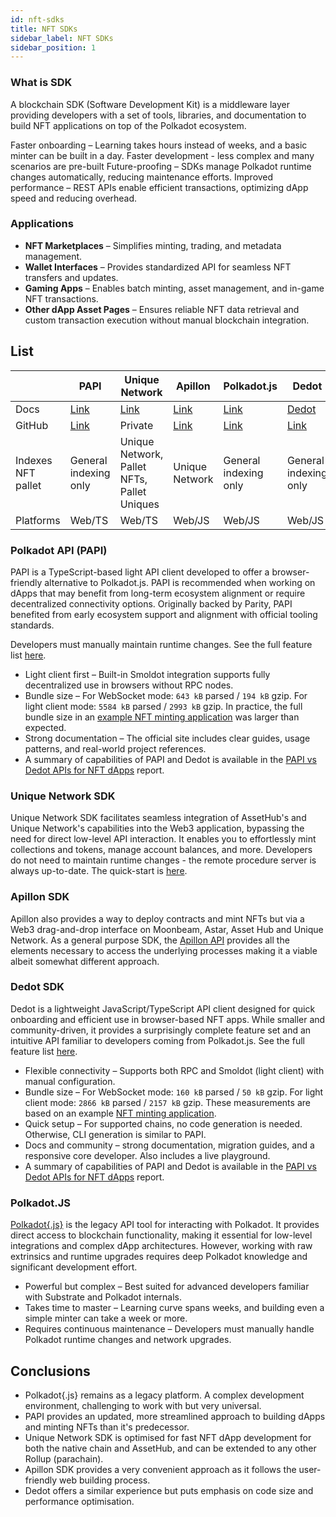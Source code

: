 ```yaml
---
id: nft-sdks 
title: NFT SDKs
sidebar_label: NFT SDKs
sidebar_position: 1
---
```


### What is SDK

A blockchain SDK (Software Development Kit) is a middleware layer providing developers with a set of tools, libraries, and documentation to build NFT applications on top of the Polkadot ecosystem. 

Faster onboarding – Learning takes hours instead of weeks, and a basic minter can be built in a day.
Faster development - less complex and many scenarios are pre-built
Future-proofing – SDKs manage Polkadot runtime changes automatically, reducing maintenance efforts.
Improved performance – REST APIs enable efficient transactions, optimizing dApp speed and reducing overhead.

### Applications

- **NFT Marketplaces** – Simplifies minting, trading, and metadata management.
- **Wallet Interfaces** – Provides standardized API for seamless NFT transfers and updates.
- **Gaming Apps** – Enables batch minting, asset management, and in-game NFT transactions.
- **Other dApp Asset Pages** – Ensures reliable NFT data retrieval and custom transaction execution without manual blockchain integration.

## List
<div style={{ fontSize: "0.85rem" }}>

|  | PAPI | Unique Network | Apillon | Polkadot.js | Dedot |
| --- | --- | --- | --- | --- | --- |
| Docs | [Link](https://papi.how/getting-started) | [Link](https://docs.unique.network/build/sdk/getting-started.html) | [Link](https://sdk-docs.apillon.io/) | [Link](https://polkadot.js.org/docs/) | [Dedot](https://docs.dedot.dev/) |
| GitHub | [Link](https://github.com/polkadot-api/polkadot-api) | Private | [Link](https://github.com/Apillon/sdk) | [Link](https://github.com/polkadot-js/docs) | [Link](https://github.com/dedotdev/dedot) |
| Indexes NFT pallet | General indexing only | Unique Network, Pallet NFTs, Pallet Uniques | Unique Network | General indexing only | General indexing only |
| Platforms | Web/TS | Web/TS | Web/JS | Web/JS | Web/JS |
</div>

### Polkadot API (PAPI)

PAPI is a TypeScript-based light API client developed to offer a browser-friendly alternative to Polkadot.js. PAPI is recommended when working on dApps that may benefit from long-term ecosystem alignment or require decentralized connectivity options. Originally backed by Parity, PAPI benefited from early ecosystem support and alignment with official tooling standards.

Developers must manually maintain runtime changes. See the full feature list [here](https://github.com/polkadot-api/polkadot-api#features).

- Light client first – Built-in Smoldot integration supports fully decentralized use in browsers without RPC nodes.
- Bundle size – For WebSocket mode: `643 kB` parsed / `194 kB` gzip.
For light client mode: `5584 kB` parsed / `2993 kB` gzip.
In practice, the full bundle size in an [example NFT minting application](https://github.com/NFTMozaic/api-tools-review) was larger than expected.
- Strong documentation – The official site includes clear guides, usage patterns, and real-world project references.
- A summary of capabilities of PAPI and Dedot is available in the [PAPI vs Dedot APIs for NFT dApps](https://docs.google.com/document/d/1vnx35lNV87IrM6KOEd-L7HjCfWZ8QS0O2Evwy-uTkEA/edit?usp=sharing) report.


### Unique Network SDK

Unique Network SDK facilitates seamless integration of AssetHub's and Unique Network's capabilities into the Web3 application, bypassing the need for direct low-level API interaction. It enables you to effortlessly mint collections and tokens, manage account balances, and more. Developers do not need to maintain runtime changes - the remote procedure server is always up-to-date. The quick-start is [here](https://docs.unique.network/build/sdk/v2/quick-start.html).


### Apillon SDK
Apillon also provides a way to deploy contracts and mint NFTs but via a Web3 drag-and-drop interface on Moonbeam, Astar, Asset Hub and Unique Network. As a general purpose SDK, the [Apillon API](https://wiki.apillon.io/build/1-apillon-api.html) provides all the elements necessary to access the underlying processes making it a viable albeit somewhat different approach.



### Dedot SDK

Dedot is a lightweight JavaScript/TypeScript API client designed for quick onboarding and efficient use in browser-based NFT apps. While smaller and community-driven, it provides a surprisingly complete feature set and an intuitive API familiar to developers coming from Polkadot.js. See the full feature list [here](https://github.com/dedotdev/dedot#features).

- Flexible connectivity – Supports both RPC and Smoldot (light client) with manual configuration.
- Bundle size  – For WebSocket mode: `160 kB` parsed / `50 kB` gzip.
For light client mode: `2866 kB` parsed / `2157 kB` gzip.
These measurements are based on an example [NFT minting application](https://github.com/NFTMozaic/api-tools-review).
- Quick setup – For supported chains, no code generation is needed. Otherwise, CLI generation is similar to PAPI.
- Docs and community – strong documentation, migration guides, and a responsive core developer. Also includes a live playground.
- A summary of capabilities of PAPI and Dedot is available in the [PAPI vs Dedot APIs for NFT dApps](https://docs.google.com/document/d/1vnx35lNV87IrM6KOEd-L7HjCfWZ8QS0O2Evwy-uTkEA/edit?usp=sharing) report.


### Polkadot.JS

[Polkadot\{.js\}](https://polkadot.js.org/docs/api/) is the legacy API tool for interacting with Polkadot. It provides direct access to blockchain functionality, making it essential for low-level integrations and complex dApp architectures. However, working with raw extrinsics and runtime upgrades requires deep Polkadot knowledge and significant development effort.

- Powerful but complex – Best suited for advanced developers familiar with Substrate and Polkadot internals.
- Takes time to master – Learning curve spans weeks, and building even a simple minter can take a week or more.
- Requires continuous maintenance – Developers must manually handle Polkadot runtime changes and network upgrades.





## Conclusions

- Polkadot\{.js\} remains as a legacy platform. A complex development environment, challenging to work with but very universal. 
- PAPI provides an updated, more streamlined approach to building dApps and minting NFTs than it's predecessor.
- Unique Network SDK is optimised for fast NFT dApp development for both the native chain and AssetHub, and can be extended to any other Rollup (parachain).
- Apillon SDK provides a very convenient approach as it follows the user-friendly web building process.
- Dedot offers a similar experience but puts emphasis on code size and performance optimisation.

